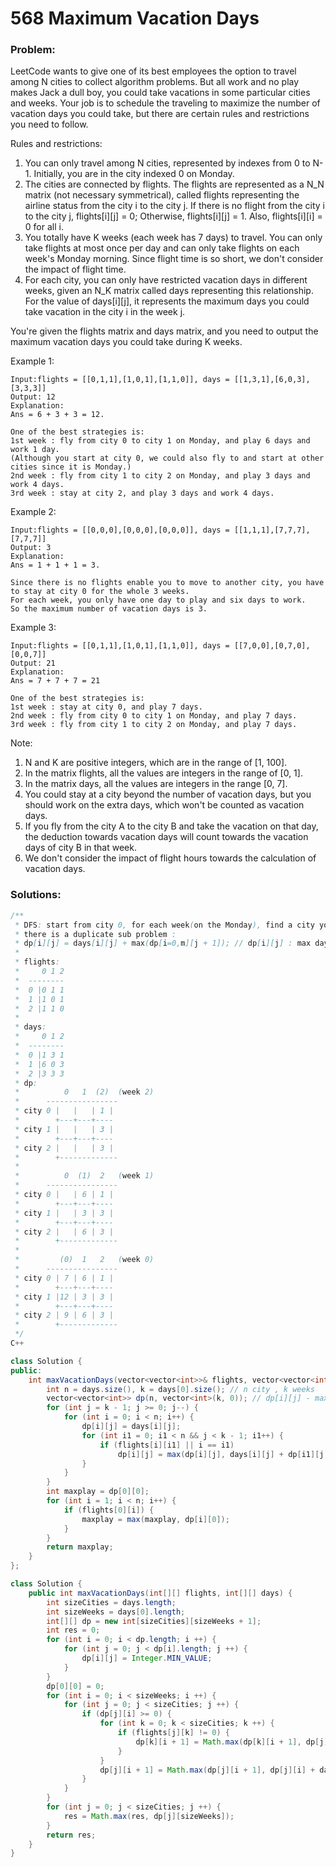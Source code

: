 # 568 Maximum Vacation Days

### Problem:

LeetCode wants to give one of its best employees the option to travel among N cities to collect algorithm problems. But all work and no play makes Jack a dull boy, you could take vacations in some particular cities and weeks. Your job is to schedule the traveling to maximize the number of vacation days you could take, but there are certain rules and restrictions you need to follow.

Rules and restrictions:  
1. You can only travel among N cities, represented by indexes from 0 to N-1. Initially, you are in the city indexed 0 on Monday.  
2. The cities are connected by flights. The flights are represented as a N_N matrix \(not necessary symmetrical\), called flights representing the airline status from the city i to the city j. If there is no flight from the city i to the city j, flights\[i\]\[j\] = 0; Otherwise, flights\[i\]\[j\] = 1. Also, flights\[i\]\[i\] = 0 for all i.  
3. You totally have K weeks \(each week has 7 days\) to travel. You can only take flights at most once per day and can only take flights on each week's Monday morning. Since flight time is so short, we don't consider the impact of flight time.  
4. For each city, you can only have restricted vacation days in different weeks, given an N_K matrix called days representing this relationship. For the value of days\[i\]\[j\], it represents the maximum days you could take vacation in the city i in the week j.

You're given the flights matrix and days matrix, and you need to output the maximum vacation days you could take during K weeks.

Example 1:

```
Input:flights = [[0,1,1],[1,0,1],[1,1,0]], days = [[1,3,1],[6,0,3],[3,3,3]]
Output: 12
Explanation: 
Ans = 6 + 3 + 3 = 12. 

One of the best strategies is:
1st week : fly from city 0 to city 1 on Monday, and play 6 days and work 1 day. 
(Although you start at city 0, we could also fly to and start at other cities since it is Monday.) 
2nd week : fly from city 1 to city 2 on Monday, and play 3 days and work 4 days.
3rd week : stay at city 2, and play 3 days and work 4 days.
```

Example 2:

```
Input:flights = [[0,0,0],[0,0,0],[0,0,0]], days = [[1,1,1],[7,7,7],[7,7,7]]
Output: 3
Explanation: 
Ans = 1 + 1 + 1 = 3. 

Since there is no flights enable you to move to another city, you have to stay at city 0 for the whole 3 weeks. 
For each week, you only have one day to play and six days to work. 
So the maximum number of vacation days is 3.
```

Example 3:

```
Input:flights = [[0,1,1],[1,0,1],[1,1,0]], days = [[7,0,0],[0,7,0],[0,0,7]]
Output: 21
Explanation:
Ans = 7 + 7 + 7 = 21

One of the best strategies is:
1st week : stay at city 0, and play 7 days. 
2nd week : fly from city 0 to city 1 on Monday, and play 7 days.
3rd week : fly from city 1 to city 2 on Monday, and play 7 days.
```

Note:  
1. N and K are positive integers, which are in the range of \[1, 100\].  
2. In the matrix flights, all the values are integers in the range of \[0, 1\].  
3. In the matrix days, all the values are integers in the range \[0, 7\].  
4. You could stay at a city beyond the number of vacation days, but you should work on the extra days, which won't be counted as vacation days.  
5. If you fly from the city A to the city B and take the vacation on that day, the deduction towards vacation days will count towards the vacation days of city B in that week.  
6. We don't consider the impact of flight hours towards the calculation of vacation days.

### Solutions:

```java
/**
 * DFS: start from city 0, for each week(on the Monday), find a city you can go, take the holiday you can take,
 * there is a duplicate sub problem : 
 * dp[i][j] = days[i][j] + max(dp[i=0,m][j + 1]); // dp[i][j] : max days play if you spent week j in city i;
 * 
 * flights:
 *     0 1 2
 *  --------
 *  0 |0 1 1
 *  1 |1 0 1
 *  2 |1 1 0
 * 
 * days:
 *     0 1 2
 *  --------
 *  0 |1 3 1 
 *  1 |6 0 3
 *  2 |3 3 3
 * dp:
 *          0   1  (2)  (week 2)
 *      ----------------
 * city 0 |   |   | 1 |
 *        +---+---+----
 * city 1 |   |   | 3 |
 *        +---+---+----
 * city 2 |   |   | 3 |
 *        +-------------
 * 
 *          0  (1)  2   (week 1)
 *      ----------------
 * city 0 |   | 6 | 1 |
 *        +---+---+----
 * city 1 |   | 3 | 3 |
 *        +---+---+----
 * city 2 |   | 6 | 3 |
 *        +-------------
 * 
 *         (0)  1   2   (week 0)
 *      ----------------
 * city 0 | 7 | 6 | 1 |
 *        +---+---+----
 * city 1 |12 | 3 | 3 |
 *        +---+---+----
 * city 2 | 9 | 6 | 3 |
 *        +-------------
 */
C++

class Solution {
public:
    int maxVacationDays(vector<vector<int>>& flights, vector<vector<int>>& days) {
        int n = days.size(), k = days[0].size(); // n city , k weeks
        vector<vector<int>> dp(n, vector<int>(k, 0)); // dp[i][j] - max days play if you spent week j in city i;
        for (int j = k - 1; j >= 0; j--) {
            for (int i = 0; i < n; i++) {
                dp[i][j] = days[i][j];
                for (int i1 = 0; i1 < n && j < k - 1; i1++) {
                    if (flights[i][i1] || i == i1)
                        dp[i][j] = max(dp[i][j], days[i][j] + dp[i1][j + 1]);
                }
            }
        }
        int maxplay = dp[0][0];
        for (int i = 1; i < n; i++) {
            if (flights[0][i]) {
                maxplay = max(maxplay, dp[i][0]);
            }
        }
        return maxplay;
    }
};
```

```java
class Solution {
    public int maxVacationDays(int[][] flights, int[][] days) {
        int sizeCities = days.length;
        int sizeWeeks = days[0].length;
        int[][] dp = new int[sizeCities][sizeWeeks + 1];
        int res = 0;
        for (int i = 0; i < dp.length; i ++) {
            for (int j = 0; j < dp[i].length; j ++) {
                dp[i][j] = Integer.MIN_VALUE;
            }
        }
        dp[0][0] = 0;
        for (int i = 0; i < sizeWeeks; i ++) {
            for (int j = 0; j < sizeCities; j ++) {
                if (dp[j][i] >= 0) {
                    for (int k = 0; k < sizeCities; k ++) {
                        if (flights[j][k] != 0) {
                            dp[k][i + 1] = Math.max(dp[k][i + 1], dp[j][i] + days[k][i]);
                        }
                    }
                    dp[j][i + 1] = Math.max(dp[j][i + 1], dp[j][i] + days[j][i]);
                }
            }
        }
        for (int j = 0; j < sizeCities; j ++) {
            res = Math.max(res, dp[j][sizeWeeks]);
        }
        return res;
    }
}
```



